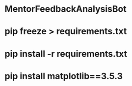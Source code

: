 # MentorFeedbackAnalysisBot





# pip freeze > requirements.txt

# pip install -r requirements.txt

# pip install matplotlib==3.5.3